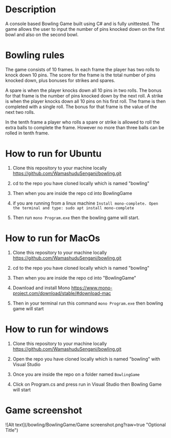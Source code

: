 # Description 

A console based Bowling Game built using C# and is fully unittested. The game allows the user to input the
number of pins knocked down on the first bowl and also on the second bowl.


# Bowling rules

The game consists of 10 frames. In each frame the player has two rolls to knock
down 10 pins. The score for the frame is the total number of pins knocked down,
plus bonuses for strikes and spares.

A spare is when the player knocks down all 10 pins in two rolls. The bonus for that
frame is the number of pins knocked down by the next roll.
A strike is when the player knocks down all 10 pins on his first roll. The frame is
then completed with a single roll. The bonus for that frame is the value of the
next two rolls.

In the tenth frame a player who rolls a spare or strike is allowed to roll the extra
balls to complete the frame. However no more than three balls can be rolled in
tenth frame.

# How to run for Ubuntu

1. Clone this repository to your machine locally https://github.com/WamashuduSengani/bowling.git

2. cd to the repo you have cloned locally which is named "bowling"

3. Then when you are inside the repo cd into BowlingGame

4. if you are running from a linux machine
   `Install mono-complete. Open the terminal and type:
    sudo apt install mono-complete`

5. Then run `mono Program.exe` then the bowling game will start.

# How to run for MacOs

1. Clone this repository to your machine locally https://github.com/WamashuduSengani/bowling.git

2. cd to the repo you have cloned locally which is named "bowling"

3. Then when you are inside the repo cd into "BowlingGame"

4. Download and install Mono https://www.mono-project.com/download/stable/#download-mac

5. Then in your terminal run this command `mono Program.exe` then bowling game will start
 
# How to run for windows

1. Clone this repository to your machine locally https://github.com/WamashuduSengani/bowling.git

2. Open the repo you have cloned locally which is named "bowling" with Visual Studio 

3. Once you are inside the repo on a folder named `BowlingGame`

4. Click on Program.cs and press run in Visual Studio then Bowling Game will start

# Game screenshot

![Alt text](/bowling/BowlingGame/Game screenshot.png?raw=true "Optional Title")